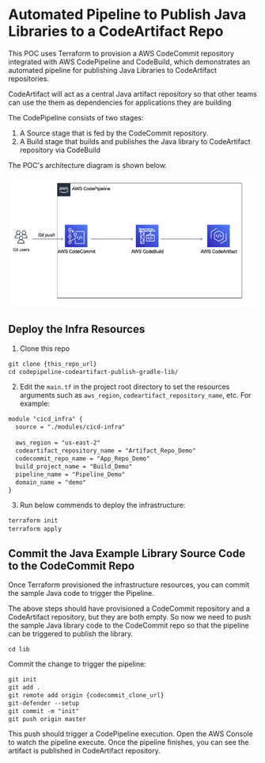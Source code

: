 # Automated Pipeline to Publish Java Libraries to a CodeArtifact Repo
This POC uses Terraform to provision a AWS CodeCommit repository integrated with AWS CodePipeline and CodeBuild, which demonstrates an automated pipeline for publishing Java Libraries to CodeArtifact repositories.

CodeArtifact will act as a central Java artifact repository so that other teams can use the them as dependencies for applications they are building

The CodePipeline consists of two stages:

1. A Source stage that is fed by the CodeCommit repository.
2. A Build stage that builds and publishes the Java library to CodeArtifact repository via CodeBuild

The POC's architecture diagram is shown below.

![Architecture](images/architecture.png)

## Deploy the Infra Resources

1. Clone this repo

```
git clone {this_repo_url}
cd codepipeline-codeartifact-publish-gradle-lib/

```

2. Edit the `main.tf` in the project root directory to set the resources arguments such as `aws_region`, `codeartifact_repository_name`, etc. For example:

```hcl
module "cicd_infra" {
  source = "./modules/cicd-infra"

  aws_region = "us-east-2"
  codeartifact_repository_name = "Artifact_Repo_Demo"
  codecommit_repo_name = "App_Repo_Demo"
  build_project_name = "Build_Demo"
  pipeline_name = "Pipeline_Demo"
  domain_name = "demo"
}
```

3. Run below commends to deploy the infrastructure:

```bash
terraform init
terraform apply
```

## Commit the Java Example Library Source Code to the CodeCommit Repo
Once Terraform provisioned the infrastructure resources, you can commit the sample Java code to trigger the Pipeline. 

The above steps should have provisioned a CodeCommit repository and a CodeArtifact repository, but they are both empty. So now we need to push the sample Java library code to the CodeCommit repo so that the pipeline can be triggered to publish the library.


```
cd lib
```

Commit the change to trigger the pipeline:

```shell
git init
git add .
git remote add origin {codecommit_clone_url}
git-defender --setup
git commit -m "init"
git push origin master
```

This push should trigger a CodePipeline execution. Open the AWS Console to watch the pipeline execute. Once the pipeline finishes, you can see the artifact is published in CodeArtifact repository.
